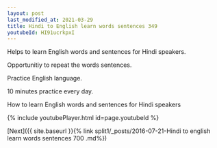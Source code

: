 ```yaml
---
layout: post
last_modified_at: 2021-03-29
title: Hindi to English learn words sentences 349 
youtubeId: HI91ucrkpxI
---
```

 
 
Helps to learn English words and sentences for Hindi speakers.

Opportunitiy to repeat the words sentences. 

Practice English language. 
 
10 minutes practice every day. 
 
How to learn English words and sentences for Hindi speakers 
 
{% include youtubePlayer.html id=page.youtubeId %}
 
 
[Next]({{ site.baseurl }}{% link  split1/_posts/2016-07-21-Hindi to english learn words sentences 700 .md%})
 
